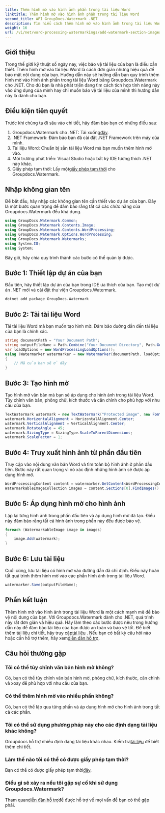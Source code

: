 ```yaml
---
title: Thêm hình mờ vào hình ảnh phần trong tài liệu Word
linktitle: Thêm hình mờ vào hình ảnh phần trong tài liệu Word
second_title: API GroupDocs.Watermark .NET
description: Tìm hiểu cách thêm hình mờ vào hình ảnh trong tài liệu Word bằng Groupdocs cho .NET. Hãy làm theo hướng dẫn của chúng tôi để bảo vệ tài liệu an toàn và chuyên nghiệp.
weight: 16
url: /vi/net/word-processing-watermarkings/add-watermark-section-images-word-docs/
---
```

## Giới thiệu
Trong thế giới kỹ thuật số ngày nay, việc bảo vệ tài liệu của bạn là điều cần thiết. Thêm hình mờ vào tài liệu Word là cách đơn giản nhưng hiệu quả để bảo mật nội dung của bạn. Hướng dẫn này sẽ hướng dẫn bạn quy trình thêm hình mờ vào hình ảnh phần trong tài liệu Word bằng Groupdocs.Watermark cho .NET. Cho dù bạn là nhà phát triển đang tìm cách tích hợp tính năng này vào ứng dụng của mình hay chỉ muốn bảo vệ tài liệu của mình thì hướng dẫn này là dành cho bạn.
## Điều kiện tiên quyết
Trước khi chúng ta đi sâu vào chi tiết, hãy đảm bảo bạn có những điều sau:
1.  Groupdocs.Watermark cho .NET: Tải xuống[đây](https://releases.groupdocs.com/Watermark/net/).
2. .NET Framework: Đảm bảo bạn đã cài đặt .NET Framework trên máy của mình.
3. Tài liệu Word: Chuẩn bị sẵn tài liệu Word mà bạn muốn thêm hình mờ vào.
4. Môi trường phát triển: Visual Studio hoặc bất kỳ IDE tương thích .NET nào khác.
5.  Giấy phép tạm thời: Lấy một[giấy phép tạm thời](https://purchase.groupdocs.com/temporary-license/) cho Groupdocs.Watermark.
## Nhập không gian tên
Để bắt đầu, hãy nhập các không gian tên cần thiết vào dự án của bạn. Đây là một bước quan trọng để đảm bảo rằng tất cả các chức năng của Groupdocs.Watermark đều khả dụng.
```csharp
using GroupDocs.Watermark.Common;
using GroupDocs.Watermark.Contents.Image;
using GroupDocs.Watermark.Contents.WordProcessing;
using GroupDocs.Watermark.Options.WordProcessing;
using GroupDocs.Watermark.Watermarks;
using System.IO;
using System;
```
Bây giờ, hãy chia quy trình thành các bước có thể quản lý được.
## Bước 1: Thiết lập dự án của bạn
Đầu tiên, hãy thiết lập dự án của bạn trong IDE ưa thích của bạn. Tạo một dự án .NET mới và cài đặt thư viện Groupdocs.Watermark.
```bash
dotnet add package GroupDocs.Watermark
```
## Bước 2: Tải tài liệu Word
Tải tài liệu Word mà bạn muốn tạo hình mờ. Đảm bảo đường dẫn đến tài liệu của bạn là chính xác.
```csharp
string documentPath = "Your Document Path";
string outputFileName = Path.Combine("Your Document Directory", Path.GetFileName(documentPath));
var loadOptions = new WordProcessingLoadOptions();
using (Watermarker watermarker = new Watermarker(documentPath, loadOptions))
{
    // Mã của bạn sẽ ở đây
}
```
## Bước 3: Tạo hình mờ
Tạo hình mờ văn bản mà bạn sẽ áp dụng cho hình ảnh trong tài liệu Word. Tùy chỉnh văn bản, phông chữ, kích thước và căn chỉnh cho phù hợp với nhu cầu của bạn.
```csharp
TextWatermark watermark = new TextWatermark("Protected image", new Font("Arial", 8));
watermark.HorizontalAlignment = HorizontalAlignment.Center;
watermark.VerticalAlignment = VerticalAlignment.Center;
watermark.RotateAngle = 45;
watermark.SizingType = SizingType.ScaleToParentDimensions;
watermark.ScaleFactor = 1;
```
## Bước 4: Truy xuất hình ảnh từ phần đầu tiên
Truy cập vào nội dung văn bản Word và tìm toàn bộ hình ảnh ở phần đầu tiên. Bước này rất quan trọng vì nó xác định những hình ảnh sẽ được áp dụng hình mờ.
```csharp
WordProcessingContent content = watermarker.GetContent<WordProcessingContent>();
WatermarkableImageCollection images = content.Sections[0].FindImages();
```
## Bước 5: Áp dụng hình mờ cho hình ảnh
Lặp lại từng hình ảnh trong phần đầu tiên và áp dụng hình mờ đã tạo. Điều này đảm bảo rằng tất cả hình ảnh trong phần này đều được bảo vệ.
```csharp
foreach (WatermarkableImage image in images)
{
    image.Add(watermark);
}
```
## Bước 6: Lưu tài liệu
Cuối cùng, lưu tài liệu có hình mờ vào đường dẫn đã chỉ định. Điều này hoàn tất quá trình thêm hình mờ vào các phần hình ảnh trong tài liệu Word.
```csharp
watermarker.Save(outputFileName);
```
## Phần kết luận
Thêm hình mờ vào hình ảnh trong tài liệu Word là một cách mạnh mẽ để bảo vệ nội dung của bạn. Với Groupdocs.Watermark dành cho .NET, quá trình này rất đơn giản và hiệu quả. Hãy làm theo các bước được nêu trong hướng dẫn này để đảm bảo tài liệu của bạn được an toàn và bảo vệ tốt.
 Để biết thêm tài liệu chi tiết, hãy truy cập[tài liệu](https://tutorials.groupdocs.com/Watermark/net/) . Nếu bạn có bất kỳ câu hỏi nào hoặc cần hỗ trợ thêm, hãy xem[diễn đàn hỗ trợ](https://forum.groupdocs.com/c/watermark/19).
## Câu hỏi thường gặp
### Tôi có thể tùy chỉnh văn bản hình mờ không?
Có, bạn có thể tùy chỉnh văn bản hình mờ, phông chữ, kích thước, căn chỉnh và xoay để phù hợp với nhu cầu của bạn.
### Có thể thêm hình mờ vào nhiều phần không?
Có, bạn có thể lặp qua từng phần và áp dụng hình mờ cho hình ảnh trong tất cả các phần.
### Tôi có thể sử dụng phương pháp này cho các định dạng tài liệu khác không?
 Groupdocs hỗ trợ nhiều định dạng tài liệu khác nhau. Kiểm tra[tài liệu](https://tutorials.groupdocs.com/Watermark/net/) để biết thêm chi tiết.
### Làm thế nào tôi có thể có được giấy phép tạm thời?
 Bạn có thể có được giấy phép tạm thời[đây](https://purchase.groupdocs.com/temporary-license/).
### Điều gì sẽ xảy ra nếu tôi gặp sự cố khi sử dụng Groupdocs.Watermark?
 Tham quan[diễn đàn hỗ trợ](https://forum.groupdocs.com/c/watermark/19)để được hỗ trợ về mọi vấn đề bạn có thể gặp phải.